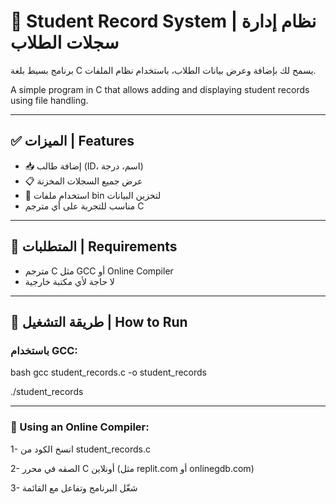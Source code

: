 # 🧾 Student Record System | نظام إدارة سجلات الطلاب

برنامج بسيط بلغة C يسمح لك بإضافة وعرض بيانات الطلاب، باستخدام نظام الملفات.

A simple program in C that allows adding and displaying student records using file handling.

---

## ✅ الميزات | Features

- 📥 إضافة طالب (ID، اسم، درجة)
- 📋 عرض جميع السجلات المخزنة
- 💾 استخدام ملفات bin لتخزين البيانات
- مناسب للتجربة على أي مترجم C

---

## 🧰 المتطلبات | Requirements

- مترجم C مثل GCC أو Online Compiler  
- لا حاجة لأي مكتبة خارجية

---

## 🚀 طريقة التشغيل | How to Run

### باستخدام GCC:

bash
gcc student_records.c -o student_records

./student_records 

---

### 📝 Using an Online Compiler:
1- انسخ الكود من student_records.c

2- الصقه في محرر C أونلاين (مثل replit.com أو onlinegdb.com) 

3- شغّل البرنامج وتفاعل مع القائمة
